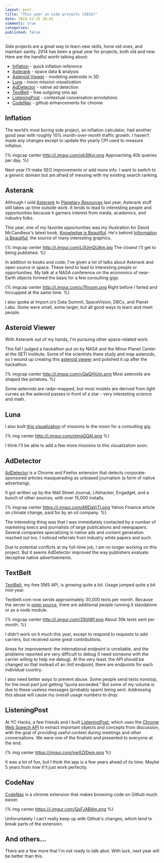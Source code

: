 ```yaml
---
layout: post
title: "This year in side projects (2014)"
date: 2014-12-25 16:41
comments: true
categories:
published: false
---
```


Side projects are a great way to learn new skills, hone old ones, and maintain sanity.  2014 has been a great year for projects, both old and new.  Here are the handful worth talking about:

* [Inflation](http://in2013dollars.com) - quick inflation reference
* [Asterank](http://asterank.com) - space data & analysis
* [Asteroid Viewer](http://ianwww.com/asteroid-viewer) - modeling asteroids in 3D
* [Luna](http://ianww.com/moonviz) - moon mission visualization
* [AdDetector](http://ianww.com/ad-detector) - native ad detection
* [TextBelt](http://textbelt.com) - free outgoing sms api
* [ListeningPost](http://bunkmates.co) - contextual conversation annotations
* [CodeNav](http://ianww.com/codenav) - github enhancements for chrome

<!-- more -->

## Inflation

The world’s most boring side project, an inflation calculator, had another good year with roughly 10% month-over-month traffic growth.  I haven’t made any changes except to update the yearly CPI used to measure inflation.

{% imgcap center http://i.imgur.com/ok3IKvr.png Approaching 40k queries per day. %}

Next year I’ll make SEO improvements or add more info.  I want to switch to a generic domain but am afraid of messing with my existing search ranking.

## Asterank

Although I sold [Asterank](http://asterank.com) to [Planetary Resources](http://planetaryresources.com) last year, Asterank stuff still takes up time outside work.  It tends to lead to interesting people and opportunities because it garners interest from media, academics, and industry folks.

This year, one of my favorite opportunities was my illustration for David McCandless's latest book, [Knowledge is Beautiful](http://smile.amazon.com/Knowledge-Beautiful-Impossible-Invisible-Connections-Visualized/dp/0062188224?sa-no-redirect=1). He's behind [Information is Beautiful](https://www.facebook.com/informationisbeautiful), the source of many interesting graphics.

{% imgcap center http://i.imgur.com/L0UmQUAm.jpg The closest I'll get to being published. %}

In addition to books and code, I’ve given a lot of talks about Asterank and open source in space.  These tend to lead to interesting people or opportunities.  My talk at a NASA conference on the economics of near-Earth objects formed the basis for a few consulting gigs.

{% imgcap center http://i.imgur.com/u7fjroxm.png Right before I farted and hiccupped at the same time. %}

I also spoke at Import.io’s Data Summit, SpaceVision, DBCx, and Planet Labs.  Some were small, some larger, but all good ways to learn and meet people.

## Asteroid Viewer

With Asterank out of my hands, I'm pursuing other space-related work.

This fall I judged a hackathon put on by NASA and the Minor Planet Center at the SETI Institute.  Some of the scientists there study and map asteroids, so I wound up creating this [asteroid viewer](http://ianww.com/asteroid-viewer) and polished it up after the hackathon.

{% imgcap center http://i.imgur.com/yQaQHiUm.png Most asteroids are shaped like potatoes. %}

Some asteroids are radar-mapped, but most models are derived from light curves as the asteroid passes in front of a star - very interesting science and math.

## Luna

I also built [this visualization](http://ianww.com/moonviz) of missions to the moon for a consulting gig.

{% img center http://i.imgur.com/xtmqQQAl.png %}

I think I'll be able to add a few more missions to this visualization soon.

## AdDetector

[AdDetector](http://ianww.com/ad-detector) is a Chrome and Firefox extension that detects corporate-sponsored articles masquerading as unbiased journalism (a form of native advertising).

It got written up by the Wall Street Journal, Lifehacker, Engadget, and a bunch of other sources, with over 15,000 installs.

{% imgcap center https://i.imgur.com/ARDaVjTl.png Yahoo Finance article on climate change, paid for by an oil company. %}

The interesting thing was that I was immediately contacted by a number of marketing execs and journalists of large publications and newspapers.  Several companies specializing in native ads and content generation reached out too.  I noticed referrals from industry white papers and such.

Due to potential conflicts at my full-time job, I am no longer working on this project.  But it seems AdDetector improved the way publishers evaluate deceptive native advertisements.

## TextBelt

[TextBelt](http://textbelt.com), my free SMS API, is growing quite a bit.  Usage jumped quite a bit mid-year.

Textbelt.com now sends approximately 30,000 texts per month.  Because the server is [open source](http://github.com/typpo/textbelt), there are additional people running it standalone or as a node module.

{% imgcap center http://i.imgur.com/3StjlWf.png About 30k texts sent per month. %}

I didn’t work on it much this year, except to respond to requests to add carriers, but received some great contributions.

Areas for improvement: the international endpoint is unreliable, and the problems reported are very difficult to debug (I need someone with the carrier willing to help me debug).  At the very least, the API should be changed so that instead of an /intl endpoint, there are endpoints for each individual country.

I also need better ways to prevent abuse.  Some people send texts nonstop, for the most part just getting “quota exceeded.”  But some of my volume is due to these useless messages (probably spam) being sent.  Addressing this abuse will cause my overall usage numbers to drop.

## ListeningPost

At YC Hacks, a few friends and I built [ListeningPost](http://www.bunkmates.co/), which uses the [Chrome Web Speech API](http://updates.html5rocks.com/2013/01/Voice-Driven-Web-Apps-Introduction-to-the-Web-Speech-API) to extract important objects and concepts from discussion, with the goal of providing useful context during meetings and other conversations.  We were one of the finalists and presented to everyone at the end.

{% img center https://imgur.com/nwXZtDem.png %}

It was a lot of fun, but I think the app is a few years ahead of its time.  Maybe 5 years from now it'll just work perfectly.

## CodeNav

[CodeNav](http://ianww.com/codenav) is a chrome extension that makes browsing code on Github much easier.

{% img center https://i.imgur.com/QsFJAB4m.png %}

Unforuntately I can't really keep up with Github's changes, which tend to break parts of the extension.

## And others...

There are a few more that I'm not ready to talk abot.  With luck, next year will be better than this.
